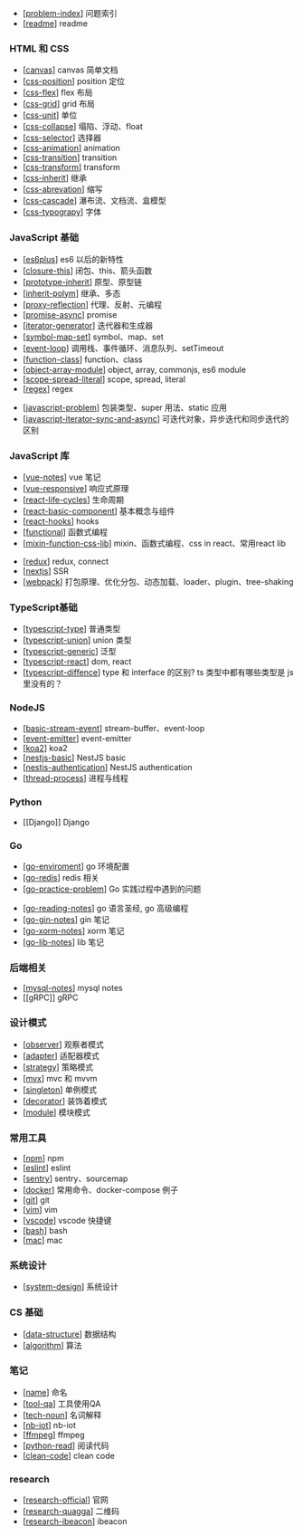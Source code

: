- [[problem-index]] 问题索引
- [[readme]] readme

### HTML 和 CSS

- [[canvas]] canvas 简单文档
- [[css-position]] position 定位
- [[css-flex]] flex 布局
- [[css-grid]] grid 布局
- [[css-unit]] 单位
- [[css-collapse]] 塌陷、浮动、float
- [[css-selector]] 选择器
- [[css-animation]] animation
- [[css-transition]] transition
- [[css-transform]] transform
- [[css-inherit]] 继承
- [[css-abrevation]] 缩写
- [[css-cascade]] 瀑布流、文档流、盒模型
- [[css-typograpy]] 字体
<!-- - [[css-deadzone]] 有趣但不常用的属性 -->
<!-- - [[css-inline-element-baseline]] CSS 行内元素的 baseline 是怎么定义的？ -->
<!-- - [[css-problem]] 1px问题、幽灵空白节点、@import的缺陷 -->
<!-- - [[css-implement]] 跑马灯、拖拽跟随 -->

### JavaScript 基础

- [[es6plus]] es6 以后的新特性
- [[closure-this]] 闭包、this、箭头函数
- [[prototype-inherit]] 原型、原型链
- [[inherit-polym]] 继承、多态
- [[proxy-reflection]] 代理、反射、元编程
- [[promise-async]] promise
- [[iterator-generator]] 迭代器和生成器
- [[symbol-map-set]] symbol、map、set
- [[event-loop]] 调用栈、事件循环、消息队列、setTimeout
- [[function-class]] function、class
- [[object-array-module]] object, array, commonjs, es6 module
- [[scope-spread-literal]] scope, spread, literal
- [[regex]] regex
<!-- - 宏任务微任务 -->
- [[javascript-problem]] 包装类型、super 用法、static 应用
- [[javascript-iterator-sync-and-async]] 可迭代对象，异步迭代和同步迭代的区别

### JavaScript 库

- [[vue-notes]] vue 笔记
- [[vue-responsive]] 响应式原理
- [[react-life-cycles]] 生命周期
- [[react-basic-component]] 基本概念与组件
- [[react-hooks]] hooks
- [[functional]] 函数式编程
- [[mixin-function-css-lib]] mixin、函数式编程、css in react、常用react lib
<!-- - [[react-virtual-dom]] 虚拟 dom -->
<!-- - [[react-fiber]] react fiber -->
<!-- - [[react-router]] router -->
- [[redux]] redux, connect
- [[nextjs]] SSR
- [[webpack]] 打包原理、优化分包、动态加载、loader、plugin、tree-shaking

<!-- ### JavaScript 实现 -->

<!-- - [[implement-lib]] 函数实现：debounce, throttle, bind, promise, deepcopy, async -->
<!-- - [[implement-inherice]]继承实现：prototype, object.create, object.setPrototype, class -->
<!-- - [[implement-mvvm]] 自己实现一个 mvvm -->
  
### TypeScript基础

- [[typescript-type]] 普通类型
- [[typescript-union]] union 类型
- [[typescript-generic]] 泛型
- [[typescript-react]] dom, react
- [[typescript-diffence]] type 和 interface 的区别? ts 类型中都有哪些类型是 js 里没有的？

### NodeJS

- [[basic-stream-event]] stream-buffer、event-loop
- [[event-emitter]] event-emitter
- [[koa2]] koa2
- [[nestjs-basic]] NestJS basic
- [[nestjs-authentication]] NestJS authentication
- [[thread-process]] 进程与线程
<!-- - 怎么实现多进程、线程池、进程间通信、websocket 心跳包 -->

### Python

- [[Django]] Django

### Go

- [[go-enviroment]] go 环境配置
- [[go-redis]] redis 相关
- [[go-practice-problem]] Go 实践过程中遇到的问题
<!-- - [[go-practice-notes]] 实践笔记 -->
- [[go-reading-notes]] go 语言圣经, go 高级编程
- [[go-gin-notes]] gin 笔记
- [[go-xorm-notes]] xorm 笔记
- [[go-lib-notes]] lib 笔记

### 后端相关

- [[mysql-notes]] mysql notes
- [[gRPC]] gRPC

### 设计模式

- [[observer]] 观察者模式
- [[adapter]] 适配器模式
- [[strategy]] 策略模式
- [[mvx]] mvc 和 mvvm
- [[singleton]] 单例模式
- [[decorator]] 装饰着模式
- [[module]] 模块模式
<!-- - 行为代理模式 -->

### 常用工具

- [[npm]] npm
- [[eslint]] eslint
- [[sentry]] sentry、sourcemap
- [[docker]] 常用命令、docker-compose 例子
- [[git]] git
- [[vim]] vim
- [[vscode]] vscode 快捷键
- [[bash]] bash
- [[mac]] mac

### 系统设计

- [[system-design]] 系统设计

### CS 基础

- [[data-structure]] 数据结构
- [[algorithm]] 算法
<!-- - leetcode -->

### 笔记

- [[name]] 命名
- [[tool-qa]] 工具使用QA
- [[tech-noun]] 名词解释
- [[nb-iot]] nb-iot
- [[ffmpeg]] ffmpeg
- [[python-read]] 阅读代码
- [[clean-code]] clean code
<!-- - [[front-end-development]] 前端发展 -->

### research

- [[research-official]] 官网
- [[research-quagga]] 二维码
- [[research-ibeacon]] ibeacon

[//begin]: # "Autogenerated link references for markdown compatibility"
[problem-index]: problem-index "Problem Index"
[readme]: readme "Readme"
[canvas]: canvas "Canvas"
[css-position]: css-position "Css Position"
[css-flex]: css-flex "Css Flex"
[css-grid]: css-grid "Css Grid"
[css-unit]: css-unit "Css Unit"
[css-collapse]: css-collapse "Css Collapse"
[css-selector]: css-selector "Css Selector"
[css-animation]: css-animation "Css Animation"
[css-transition]: css-transition "Css Transition"
[css-transform]: css-transform "Css Transform"
[css-inherit]: css-inherit "Css Inherit"
[css-abrevation]: css-abrevation "Css Abrevation"
[css-cascade]: css-cascade "Css Cascade"
[css-typograpy]: css-typograpy "Css Typograpy"
[es6plus]: es6plus "Es6plus"
[closure-this]: closure-this "Closure This"
[prototype-inherit]: prototype-inherit "Prototype Inherit"
[inherit-polym]: inherit-polym "Inherit Polym"
[proxy-reflection]: proxy-reflection "Proxy Reflection"
[promise-async]: promise-async "Promise Async"
[iterator-generator]: iterator-generator "Iterator Generator"
[symbol-map-set]: symbol-map-set "Symbol Map Set"
[event-loop]: event-loop "Event Loop"
[function-class]: function-class "Function Class"
[object-array-module]: object-array-module "Object Array Module"
[scope-spread-literal]: scope-spread-literal "Scope Spread Literal"
[regex]: regex "Regex"
[javascript-problem]: javascript-problem "Javascript Problem"
[javascript-iterator-sync-and-async]: javascript-iterator-sync-and-async "Javascript Iterator Sync and Async"
[vue-notes]: vue-notes "Vue Notes"
[vue-responsive]: vue-responsive "Vue Responsive"
[react-life-cycles]: react-life-cycles "React Life Cycles"
[react-basic-component]: react-basic-component "React Basic Component"
[react-hooks]: react-hooks "React Hooks"
[functional]: functional "Functional"
[mixin-function-css-lib]: mixin-function-css-lib "Mixin Function Css Lib"
[redux]: redux "Redux"
[nextjs]: nextjs "Nextjs"
[webpack]: webpack "Webpack"
[typescript-type]: typescript-type "Typescript Type"
[typescript-union]: typescript-union "Typescript Union"
[typescript-generic]: typescript-generic "Typescript Generic"
[typescript-react]: typescript-react "Typescript React"
[typescript-diffence]: typescript-diffence "Typescript Diffence"
[basic-stream-event]: basic-stream-event "Basic Stream Event"
[event-emitter]: event-emitter "Event Emitter"
[koa2]: koa2 "Koa2"
[nestjs-basic]: nestjs-basic "Nestjs Basic"
[nestjs-authentication]: nestjs-authentication "Nestjs Authentication"
[thread-process]: thread-process "Thread Process"
[go-enviroment]: go-enviroment "Go Enviroment"
[go-redis]: go-redis "Go Redis"
[go-practice-problem]: go-practice-problem "Go Practice Problem"
[go-reading-notes]: go-reading-notes "Go Reading Notes"
[go-gin-notes]: go-gin-notes "Go Gin Notes"
[go-xorm-notes]: go-xorm-notes "Go Xorm Notes"
[go-lib-notes]: go-lib-notes "Go Lib Notes"
[mysql-notes]: mysql-notes "Mysql Notes"
[observer]: observer "Observer"
[adapter]: adapter "Adapter"
[strategy]: strategy "Strategy"
[mvx]: mvx "Mvx"
[singleton]: singleton "Singleton"
[decorator]: decorator "Decorator"
[module]: module "Module"
[npm]: npm "Npm"
[eslint]: eslint "Eslint"
[sentry]: sentry "Sentry"
[docker]: docker "Docker"
[git]: git "Git"
[vim]: vim "Vim"
[vscode]: vscode "Vscode"
[bash]: bash "Bash"
[mac]: mac "Mac"
[system-design]: system-design "System Design"
[data-structure]: data-structure "Data-structure"
[algorithm]: algorithm "Algorithm"
[name]: name "Name"
[tool-qa]: tool-qa "Tool Qa"
[tech-noun]: tech-noun "Tech Noun"
[nb-iot]: nb-iot "Nb-iot"
[ffmpeg]: ffmpeg "Ffmpeg"
[python-read]: python-read "Python Read"
[clean-code]: clean-code "Clean Code"
[research-official]: research-official "Research Official"
[research-quagga]: research-quagga "Research Quagga"
[research-ibeacon]: research-ibeacon "Research Ibeacon"
[//end]: # "Autogenerated link references"